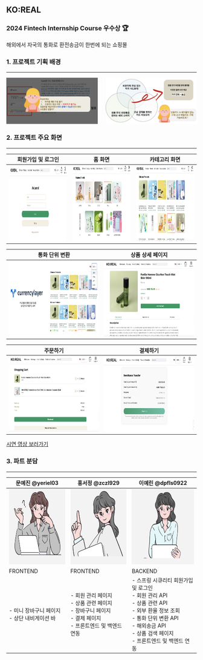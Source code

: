 ## KO:REAL
### 2024 Fintech Internship Course 우수상 🏆
해외에서 자국의 통화로 환전송금이 한번에 되는 쇼핑몰

### 1. 프로젝트 기획 배경
---
<div style="display: flex; justify-content: space-between;">
  <img src="image/image-2.png" alt="Description" style="width: 48%;" />
  <img src="image/image-1.png" alt="Description" style="width: 48%;" />
</div>

### 2. 프로젝트 주요 화면
---

|회원가입 및 로그인|홈 화면|카테고리 화면|
|------|---|---|
| <img src="image/login.png" alt="Image 1" style="width:500px; height:200px;"> | <img src="image/image.png" alt="Image 2" style="width:500px; height:200px;"> | <img src="image/category.png" alt="Image 3" style="width:500px; height:200px;"> |

|통화 단위 변환|상품 상세 페이지|
|------|---|
| <img src="image/image-3.png" alt="Image 4" style="width:400px; height:200px;"> | <img src="image/image-4.png" alt="Image 5" style="width:400px; height:200px;"> |

|주문하기|결제하기|
|------|---|
| <img src="image/image-5.png" alt="Image 6" style="width:400px; height:200px;"> | <img src="image/image-7.png" alt="Image 7" style="width:400px; height:200px;"> |

[시연 영상 보러가기](https://youtu.be/j5-hajIbG-s?si=qDfm5h8BruJBoV1U)

### 3. 파트 분담
---
|문예진 @yeriel03|홍서정 @zczl929|이예린 @dpfls0922|
|------|---|---|
| <img src="image/person1.png" alt="Person 1" style="width:200px; height:200px;"> | <img src="image/person2.png" alt="Person 2" style="width:200px; height:200px;"> | <img src="image/person3.png" alt="Person 3" style="width:200px; height:200px;"> |
|FRONTEND|FRONTEND|BACKEND|
|- 미니 장바구니 페이지 <br> - 상단 내비게이션 바 | - 회원 관리 페이지 <br> - 상품 관련 페이지 <br> - 장바구니 페이지 <br> - 결제 페이지 <br> - 프론트엔드 및 백엔드 연동 |- 스프링 시큐리티 회원가입 및 로그인 <br> - 회원 관리 API <br> - 상품 관련 API <br> - 외부 환율 정보 조회  <br> - 통화 단위 변환 API <br> - 해외송금 API <br> - 상품 검색 페이지 <br> - 프론트엔드 및 백엔드 연동 |
